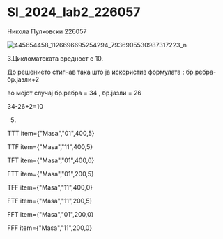 # SI_2024_lab2_226057

Никола Пулковски 226057

 ![445654458_1126696695254294_7936905530987317223_n](https://github.com/NikolaPulkovski/SI_2024_lab2_226057/assets/139179297/af6cc3e7-a664-4ce2-bdbc-3b5e9799b8ac)

3.Цикломатската вредност е 10.


До решението стигнав така што ја искористив формулата : бр.ребра-бр.јазли+2

во мојот случај бр.ребра = 34 , бр.јазли = 26 

34-26+2=10

5. 
TTT
item={"Masa","01",400,5}

TTF
item={"Masa","11",400,5}

TFT
item={"Masa","01",400,0}

FTT
item={"Masa","01",200,5}

TFF
item={"Masa","11",400,0}

FTF
item={"Masa","11",200,5}

FFT
item={"Masa","01",200,0}

FFF 
item={"Masa","11",200,0}
